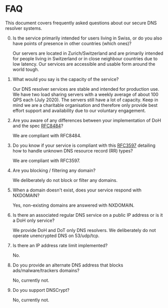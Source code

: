 # FAQ

This document covers frequently asked questions about our secure DNS resolver systems.


0. Is the service primarily intended for users living in Swiss, or do you also have points of presence in other countries (which ones)?

   Our servers are located in Zurich/Switzerland and are primarily intended for people living in Switzerland or in close neighbour countries due to low latency. Our services are accessible and usable form around the world tough.

0. What would you say is the capacity of the service?

   Our DNS resolver services are stable and intended for production use. We have two load sharing servers with a weekly average of about 100 QPS each (July 2020). The servers still have a lot of capacity. Keep in mind we are a charitable organisation and therefore only provide best effort support and availability due to our voluntary engagement.

0. Are you aware of any differences between your implementation of DoH and the spec [RFC8484](https://tools.ietf.org/html/rfc8484)?

   We are compliant with RFC8484.

0. Do you know if your service is compliant with this [RFC3597](https://tools.ietf.org/html/rfc3597) detailing how to handle unknown DNS resource record (RR) types?

   We are compliant with RFC3597.

0. Are you blocking / filtering any domain?

   We deliberately do not block or filter any domains.

0. When a domain doesn't exist, does your service respond with NXDOMAIN?

   Yes, non-existing domains are answered with NXDOMAIN.

0. Is there an associated regular DNS service on a public IP address or is it a DoH only service?

   We provide DoH and DoT only DNS resolvers. We deliberately do not operate unencrypted DNS on 53/udp/tcp.

0. Is there an IP address rate limit implemented?

   No.

0. Do you provide an alternate DNS address that blocks ads/malware/trackers domains?

   No, currently not.

0. Do you support DNSCrypt?

   No, currently not.
